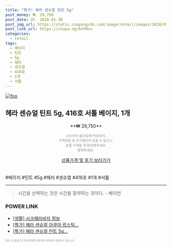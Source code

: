 ```yaml
--- 
title: "특가! 헤라 센슈얼 틴트 5g" 
post_money: ₩. 29,750 
post_date: dt. 2020.01.30 
post_img_url: https://static.coupangcdn.com/image/retail/images/2018/07/20/18/2/ee8efe18-9c25-49b3-8368-48316fdfb5bf.jpg 
post_link_url: https://coupa.ng/bnFRov 
categories: 
  - retail 
tags: 
  - 베이지 
  - 틴트 
  - 5g 
  - 헤라 
  - 센슈얼 
  - 416호 
  - 1개 
  - 서틀 
--- 
```

[![foo](https://static.coupangcdn.com/image/retail/images/2018/07/20/18/2/ee8efe18-9c25-49b3-8368-48316fdfb5bf.jpg)](https://coupa.ng/bnFRov) 

## 헤라 센슈얼 틴트 5g, 416호 서틀 베이지, 1개 
<p style="text-align: center;">**₩ 29,750**</p> 
<p style="text-align: center;"><span style="color: #898c8f; font-family: Georgia,Times,serif; font-size: 0.75em;">2020년01월30일에 작성되어, <br>가격변동 및 추가할인이 있을 수 있으니,<br> 상품 가격을 꼭!확인해주세요.<br>행복하세요~</span> 
</p>	 
<div markdown="0" style="text-align: center;"><a href="https://coupa.ng/bnFRov" class="btn btn--success">상품가격 및 후기 보러가기</a></div> 
<br><br> 
  #베이지 #틴트 #5g #헤라 #센슈얼 #416호 #1개 #서틀 
<hr> 

> 시간을 선택하는 것은 시간을 절약하는 것이다. - 베이컨 


### POWER LINK

* <a href="https://blog.naver.com/sakai111/221765846988" target="_blank"> [생활] 시크헤라바지 정보 </a>
* <a href="https://blog.naver.com/santokki14/221790243981" target="_blank">[특가] 헤라 센슈얼 아쿠아 립스틱...</a>
* <a href="https://blog.naver.com/sakai111/221789680136" target="_blank">[특가] 헤라 센슈얼 틴트 5g...</a>

<span style="color: #898c8f; font-family: Georgia,Times,serif; font-size: 0.55em;">파트너스활동으로 작성자에게 일정액의 커미션이 제공될수 있습니다.</span> 
